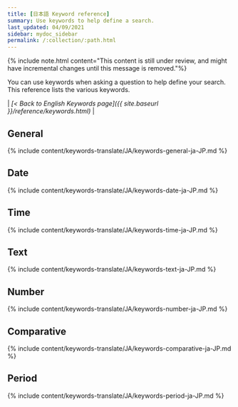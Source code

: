 ```yaml
---
title: [日本語 Keyword reference]
summary: Use keywords to help define a search.
last_updated: 04/09/2021
sidebar: mydoc_sidebar
permalink: /:collection/:path.html
---
```

{% include note.html content="This content is still under review, and might have incremental changes until this message is removed."%}

You can use keywords when asking a question to help define your search. This
reference lists the various keywords.

| _[< Back to English Keywords page]({{ site.baseurl }}/reference/keywords.html)_ |

## General

{% include content/keywords-translate/JA/keywords-general-ja-JP.md %}

## Date

{% include content/keywords-translate/JA/keywords-date-ja-JP.md %}

## Time

{% include content/keywords-translate/JA/keywords-time-ja-JP.md %}

## Text

{% include content/keywords-translate/JA/keywords-text-ja-JP.md %}

## Number

{% include content/keywords-translate/JA/keywords-number-ja-JP.md %}

## Comparative

{% include content/keywords-translate/JA/keywords-comparative-ja-JP.md %}

<!-- not available on embrace currently
## Location

{% include content/keywords-translate/JA/keywords-location-ja-JP.md %} -->

## Period

{% include content/keywords-translate/JA/keywords-period-ja-JP.md %}

<!-- ## Help

{% include content/keywords-translate/JA/keywords-help-ja-JP.md %} -->
